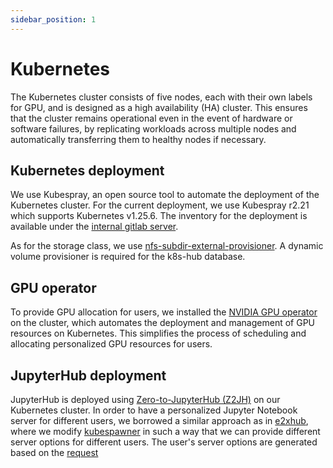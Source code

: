 ```yaml
---
sidebar_position: 1
---
```


# Kubernetes

The Kubernetes cluster consists of five nodes, each with their own labels for GPU, and is designed as a high availability (HA) cluster. This ensures that the cluster remains operational even in the event of hardware or software failures, by replicating workloads across multiple nodes and automatically transferring them to healthy nodes if necessary.


## Kubernetes deployment
We use Kubespray, an open source tool to automate the deployment of the Kubernetes cluster.
For the current deployment, we use Kubespray r2.21 which supports Kubernetes v1.25.6.
The inventory for the deployment is available under the [internal gitlab server](https://git.inf.h-brs.de/mas-group/mas-server/provisioning/-/tree/main/k8s-cluster).

As for the storage class, we use [nfs-subdir-external-provisioner](https://github.com/kubernetes-sigs/nfs-subdir-external-provisioner). A dynamic volume provisioner is required for the k8s-hub database.

## GPU operator
To provide GPU allocation for users, we installed the [NVIDIA GPU operator](https://github.com/NVIDIA/gpu-operator) on the cluster, which automates the deployment and management of GPU resources on Kubernetes. This simplifies the process of scheduling and allocating personalized GPU resources for users. 

## JupyterHub deployment
JupyterHub is deployed using [Zero-to-JupyterHub (Z2JH)](https://z2jh.jupyter.org/en/stable/) on our Kubernetes cluster. In order to have a personalized Jupyter Notebook server for different users,
we borrowed a similar approach as in [e2xhub](https://github.com/DigiKlausur/e2xhub), 
where we modify [kubespawner](https://jupyterhub-kubespawner.readthedocs.io/en/latest/spawner.html)
in such a way that we can provide different server options for different users.
The user's server options are generated based on the [request](access_and_contact.md)
